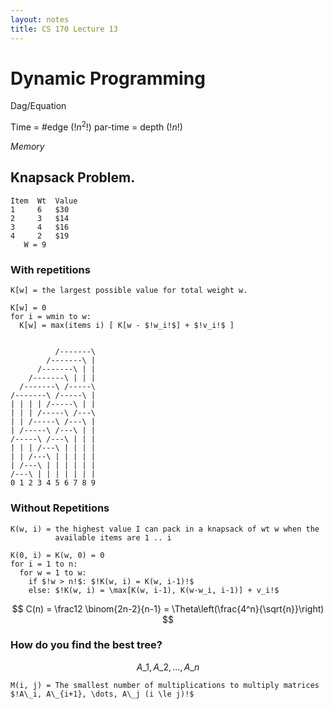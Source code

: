 ```yaml
---
layout: notes
title: CS 170 Lecture 13
---
```


# Dynamic Programming

Dag/Equation

Time = #edge ($!n^2!$)
par-time = depth ($!n!$)

_Memory_


## Knapsack Problem.

    Item  Wt  Value
    1     6   $30
    2     3   $14
    3     4   $16
    4     2   $19
       W = 9

### With repetitions

    K[w] = the largest possible value for total weight w.

    K[w] = 0
    for i = wmin to w:
      K[w] = max(items i) [ K[w - $!w_i!$] + $!v_i!$ ] 


              /-------\
            /-------\ |
          /-------\ | |
        /-------\ | | |
      /-------\ /-----\
    /-------\ /-----\ |
    | | | | /-----\ | |
    | | | /-----\ /---\
    | | /-----\ /---\ |
    | /-----\ /---\ | |
    /-----\ /---\ | | |
    | | | /---\ | | | |
    | | /---\ | | | | |
    | /---\ | | | | | |
    /---\ | | | | | | |
    0 1 2 3 4 5 6 7 8 9

### Without Repetitions

    K(w, i) = the highest value I can pack in a knapsack of wt w when the
              available items are 1 .. i

    K(0, i) = K(w, 0) = 0
    for i = 1 to n:
      for w = 1 to w:
        if $!w > n!$: $!K(w, i) = K(w, i-1)!$
        else: $!K(w, i) = \max[K(w, i-1), K(w-w_i, i-1)] + v_i!$

$$ C(n) = \frac12 \binom{2n-2}{n-1} = \Theta\left(\frac{4^n}{\sqrt{n}}\right) $$

### How do you find the best tree?

$$A\_1, A\_2, \dots, A\_n$$

    M(i, j) = The smallest number of multiplications to multiply matrices
    $!A\_i, A\_{i+1}, \dots, A\_j (i \le j)!$


